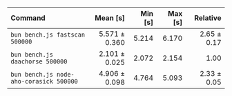 | Command | Mean [s] | Min [s] | Max [s] | Relative |
|:---|---:|---:|---:|---:|
| `bun bench.js fastscan 500000` | 5.571 ± 0.360 | 5.214 | 6.170 | 2.65 ± 0.17 |
| `bun bench.js daachorse 500000` | 2.101 ± 0.025 | 2.072 | 2.154 | 1.00 |
| `bun bench.js node-aho-corasick 500000` | 4.906 ± 0.098 | 4.764 | 5.093 | 2.33 ± 0.05 |
